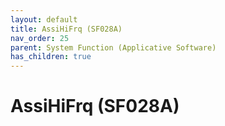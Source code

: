 ```yaml
---
layout: default
title: AssiHiFrq (SF028A)
nav_order: 25
parent: System Function (Applicative Software)
has_children: true
---
```

# AssiHiFrq (SF028A)
